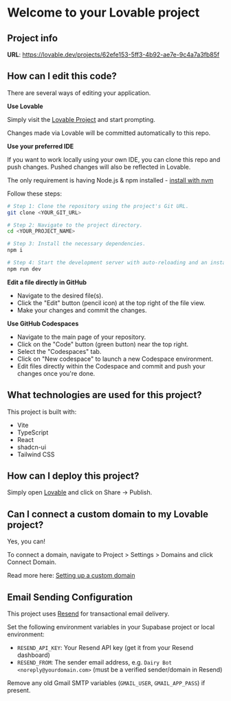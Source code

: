 # Welcome to your Lovable project

## Project info

**URL**: https://lovable.dev/projects/62efe153-5ff3-4b92-ae7e-9c4a7a3fb85f

## How can I edit this code?

There are several ways of editing your application.

**Use Lovable**

Simply visit the [Lovable Project](https://lovable.dev/projects/62efe153-5ff3-4b92-ae7e-9c4a7a3fb85f) and start prompting.

Changes made via Lovable will be committed automatically to this repo.

**Use your preferred IDE**

If you want to work locally using your own IDE, you can clone this repo and push changes. Pushed changes will also be reflected in Lovable.

The only requirement is having Node.js & npm installed - [install with nvm](https://github.com/nvm-sh/nvm#installing-and-updating)

Follow these steps:

```sh
# Step 1: Clone the repository using the project's Git URL.
git clone <YOUR_GIT_URL>

# Step 2: Navigate to the project directory.
cd <YOUR_PROJECT_NAME>

# Step 3: Install the necessary dependencies.
npm i

# Step 4: Start the development server with auto-reloading and an instant preview.
npm run dev
```

**Edit a file directly in GitHub**

- Navigate to the desired file(s).
- Click the "Edit" button (pencil icon) at the top right of the file view.
- Make your changes and commit the changes.

**Use GitHub Codespaces**

- Navigate to the main page of your repository.
- Click on the "Code" button (green button) near the top right.
- Select the "Codespaces" tab.
- Click on "New codespace" to launch a new Codespace environment.
- Edit files directly within the Codespace and commit and push your changes once you're done.

## What technologies are used for this project?

This project is built with:

- Vite
- TypeScript
- React
- shadcn-ui
- Tailwind CSS

## How can I deploy this project?

Simply open [Lovable](https://lovable.dev/projects/62efe153-5ff3-4b92-ae7e-9c4a7a3fb85f) and click on Share -> Publish.

## Can I connect a custom domain to my Lovable project?

Yes, you can!

To connect a domain, navigate to Project > Settings > Domains and click Connect Domain.

Read more here: [Setting up a custom domain](https://docs.lovable.dev/tips-tricks/custom-domain#step-by-step-guide)

## Email Sending Configuration

This project uses [Resend](https://resend.com/) for transactional email delivery.

Set the following environment variables in your Supabase project or local environment:

- `RESEND_API_KEY`: Your Resend API key (get it from your Resend dashboard)
- `RESEND_FROM`: The sender email address, e.g. `Dairy Bot <noreply@yourdomain.com>` (must be a verified sender/domain in Resend)

Remove any old Gmail SMTP variables (`GMAIL_USER`, `GMAIL_APP_PASS`) if present.
